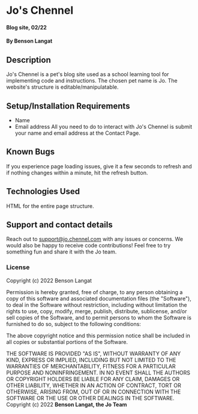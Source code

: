 # Jo's Chennel
#### Blog site, 02/22
#### By **Benson Langat**
## Description
Jo's Chennel is a pet's blog site used as a school learning tool for implementing code and instructions. The chosen pet name is Jo. The website's structure is editable/manipulatable. 
## Setup/Installation Requirements
* Name
* Email address
All you need to do to interact with Jo's Chennel is submit your name and email address at the Contact Page. 
## Known Bugs
If you experience page loading issues, give it a few seconds to refresh and if nothing changes within a minute, hit the refresh button. 
## Technologies Used
HTML for the entire page structure. 
## Support and contact details
Reach out to support@jo.chennel.com with any issues or concerns. We would also be happy to receive code contributions! Feel free to try something fun and share it with the Jo team. 
### License
Copyright (c) 2022 Benson Langat

Permission is hereby granted, free of charge, to any person obtaining a copy
of this software and associated documentation files (the "Software"), to deal
in the Software without restriction, including without limitation the rights
to use, copy, modify, merge, publish, distribute, sublicense, and/or sell
copies of the Software, and to permit persons to whom the Software is
furnished to do so, subject to the following conditions:

The above copyright notice and this permission notice shall be included in all
copies or substantial portions of the Software.

THE SOFTWARE IS PROVIDED "AS IS", WITHOUT WARRANTY OF ANY KIND, EXPRESS OR
IMPLIED, INCLUDING BUT NOT LIMITED TO THE WARRANTIES OF MERCHANTABILITY,
FITNESS FOR A PARTICULAR PURPOSE AND NONINFRINGEMENT. IN NO EVENT SHALL THE
AUTHORS OR COPYRIGHT HOLDERS BE LIABLE FOR ANY CLAIM, DAMAGES OR OTHER
LIABILITY, WHETHER IN AN ACTION OF CONTRACT, TORT OR OTHERWISE, ARISING FROM,
OUT OF OR IN CONNECTION WITH THE SOFTWARE OR THE USE OR OTHER DEALINGS IN THE
SOFTWARE.
Copyright (c) 2022 **Benson Langat, the Jo Team**
